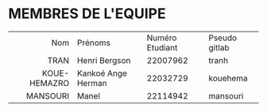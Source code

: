 # MEMBRES DE L'EQUIPE
| | | | |
|---:|---|---|---|
| Nom | Prénoms | Numéro Etudiant | Pseudo gitlab |
| TRAN | Henri Bergson | 22007962 | tranh |
| KOUE-HEMAZRO | Kankoé Ange Herman | 22032729 | kouehema |
| MANSOURI | Manel | 22114942 | mansouri
